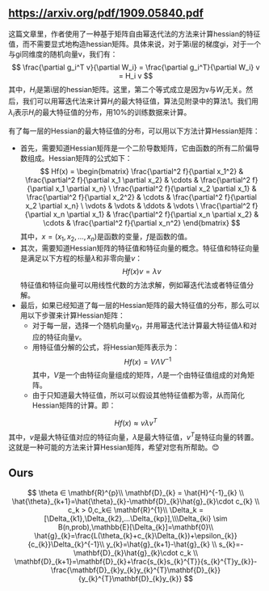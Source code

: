 

## https://arxiv.org/pdf/1909.05840.pdf

这篇文章里，作者使用了一种基于矩阵自由幂迭代法的方法来计算hessian的特征值，而不需要显式地构造hessian矩阵。具体来说，对于第i层的梯度gi，对于一个与gi同维度的随机向量v，我们有：
$$
\frac{\partial g_i^T v}{\partial W_i} = \frac{\partial g_i^T}{\partial W_i} v = H_i v
$$
其中，$H_i$是第i层的hessian矩阵。这里，第二个等式成立是因为v与$W_i$无关。然后，我们可以用幂迭代法来计算$H_i$的最大特征值，算法见附录中的算法1。我们用$\lambda_i$表示$H_i$的最大特征值的分布，用10%的训练数据来计算。



有了每一层的Hessian的最大特征值的分布，可以用以下方法计算Hessian矩阵：

- 首先，需要知道Hessian矩阵是一个二阶导数矩阵，它由函数的所有二阶偏导数组成。Hessian矩阵的公式如下：
$$
Hf(x) = \begin{bmatrix}
\frac{\partial^2 f}{\partial x_1^2} & \frac{\partial^2 f}{\partial x_1 \partial x_2} & \cdots & \frac{\partial^2 f}{\partial x_1 \partial x_n} \
\frac{\partial^2 f}{\partial x_2 \partial x_1} & \frac{\partial^2 f}{\partial x_2^2} & \cdots & \frac{\partial^2 f}{\partial x_2 \partial x_n} \
\vdots & \vdots & \ddots & \vdots \
\frac{\partial^2 f}{\partial x_n \partial x_1} & \frac{\partial^2 f}{\partial x_n \partial x_2} & \cdots & \frac{\partial^2 f}{\partial x_n^2}
\end{bmatrix}
$$
其中，$x = (x_1, x_2, \dots, x_n)$是函数的变量，$f$是函数的值。
- 其次，需要知道Hessian矩阵的特征值和特征向量的概念。特征值和特征向量是满足以下方程的标量$\lambda$和非零向量$v$：
$$
Hf(x) v = \lambda v
$$
特征值和特征向量可以用线性代数的方法求解，例如幂迭代法或者特征值分解。
- 最后，如果已经知道了每一层的Hessian矩阵的最大特征值的分布，那么可以用以下步骤来计算Hessian矩阵：
    - 对于每一层，选择一个随机向量$v_0$，并用幂迭代法计算最大特征值$\lambda$和对应的特征向量$v$。
    - 用特征值分解的公式，将Hessian矩阵表示为：
$$
Hf(x) = V \Lambda V^{-1}
$$
其中，$V$是一个由特征向量组成的矩阵，$\Lambda$是一个由特征值组成的对角矩阵。
    - 由于只知道最大特征值，所以可以假设其他特征值都为零，从而简化Hessian矩阵的计算。即：

$$
Hf(x) \approx v \lambda v^T
$$
其中，$v$是最大特征值对应的特征向量，$\lambda$是最大特征值，$v^T$是特征向量的转置。
这就是一种可能的方法来计算Hessian矩阵，希望对您有所帮助。😊

## Ours

$$
\theta ∈ \mathbf{R}^{p}\\
\mathbf{D}_{k} = \hat{H}^{-1}_{k} \\
\hat{\theta}_{k+1}=\hat{\theta}_{k}-\mathbf{D}_{k}\hat{g}_{k}\cdot c_{k}  \\
c_k > 0,c_k∈ \mathbf{R}^{1}\\
\Delta_k =[\Delta_{k1},\Delta_{k2},...\Delta_{kp}],\\\Delta_{ki} \sim B(n,prob),\mathbb{E}[\Delta_{k}]=\mathbf{0}\\
\hat{g}_{k}=\frac{L(\theta_{k}+c_{k}\Delta_{k})+\epsilon_{k}} {c_{k}}\Delta_{k}^{-1}\\
y_{k}=\hat{g}_{k+1}-\hat{g}_{k} \\
s_{k}=-\mathbf{D}_{k}\hat{g}_{k}\cdot c_k \\
\mathbf{D}_{k+1}=\mathbf{D}_{k}+\frac{s_{k}s_{k}^{T}}{s_{k}^{T}y_{k}}-\frac{\mathbf{D}_{k}y_{k}y_{k}^{T}\mathbf{D}_{k}}{y_{k}^{T}\mathbf{D}_{k}y_{k}}
$$


